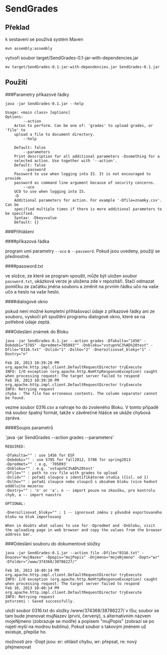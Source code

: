SendGrades
==========

Překlad
-------

k sestavení se používá systém Maven

`mvn assembly:assembly`

vytvoří soubor target/SendGrades-0.1-jar-with-dependencies.jar

`mv target/SendGrades-0.1-jar-with-dependencies.jar SendGrades-0.1.jar`

Použití
-------

###Parametry příkazové řádky

`java -jar SendGrades-0.1.jar --help`

	Usage: <main class> [options]
	Options:
			--action
		Acton to perform. Can be one of: 'grades' to upload grades, or 'file' to
		upload a file to document directory.
			--help
		
		Default: false
			--parameters
		Print description for all additional parameters -Dsomething for a
		selected action. Use together with '--action'.
		Default: false
			--password
		Password to use when logging into IS. It is not encouraged to provide
		password as command line argument because of security concerns.
			--uco
		UCO to use when logging into IS.
		-D
		Additional parameters for action. For example '-Dfile=znamky.csv'. Can be
		specified multiple times if there is more additional parameters to be specified.
		Syntax: -Dkey=value
		Default: {}

###Přihlášení

####příkazová řádka

program umí parametry `--uco` a `--password`. Pokud jsou uvedeny, použijí se přednostně.

####password.txt

ve složce, ze které se program spouští, může být uložen soubor `password.txt`, ukázková verze je uložena zde v repozitáři. Stačí odmazat pomlčku ze začátku jména souboru a změnit na prvním řádku učo na vaše učo a heslo na vaše heslo.

####dialogové okno

pokud není možné kompletní přihlašovací údaje z příkazové řádky ani ze souboru, vyskočí při spuštění programu dialogové okno, které se na potřebné údaje zeptá.

###Odeslání známek do Bloku

`java -jar SendGrades-0.1.jar --action grades -Dfakulta="1456" -Dobdobi="5785" -Dpredmet=705093"" -Dnbloku="vstupn%C3%AD%20test" -Dfile="0316.txt" -Dslid="1" -Dslho="2" -Dnerozlisovat_bloky="1" -Dostry="n"`

	Feb 10, 2013 10:39:20 PM org.apache.http.impl.client.DefaultRequestDirector tryExecute
	INFO: I/O exception (org.apache.http.NoHttpResponseException) caught when processing request: The target server failed to respond
	Feb 10, 2013 10:39:20 PM org.apache.http.impl.client.DefaultRequestDirector tryExecute
	INFO: Retrying request
	chyba : The file has erroneous contents. The column separator cannot be found.

vezme soubor 0316.csv a nahraje ho do zvoleného Bloku. V tomto případě má soubor špatný formát, takže v závěrečné hlášce se ukáže chybová zpráva.

####Soupis parametrů

`java -jar SendGrades --action grades --parameters'

	REQUIRED:
	
	-Dfakulta="" : use 1456 for ESF
	-Dobdobi="" : use 5785 for fall2012, 5786 for spring2013
	-Dpredmet="" : e.g, '705093'
	-Dnbloku="" : e.g. 'vstupn%C3%AD%20test'
	-Dfile="" : path to csv file with grades to upload
	-Dslid="" : pořadí sloupce s identifikátorem studia (čísl. od 1)
	-Dslho="" : pořadí sloupce nebo sloupců s obsahem bloku (více hodnot oddělujte mezerou
	-Dostry="" : 'n' or 'a'; n -- import pouze na zkoušku, pro kontrolu chyb, a -- import naostro
	
	OPTIONAL:

	-Dnerozlisovat_bloky="" : 1 -- ignorovat změnu z původně exportovaného bloku na blok importovaný

	When in doubts what values to use for -Dpredmet and -Dnbloku, visit the uploading page in web browser and copy the values from the browser address bar.

###Odeslání souboru do dokumentové složky

`java -jar SendGrades-0.1.jar --action file -Dfile="0316.txt" -Dnazev="mujNazev" -Dpopis="mujPopis" -Dnjmeno="mojeNjmeno" -Dopt="wr" -Dfolder="/www/374368/38786227/"`

	Feb 10, 2013 10:40:14 PM org.apache.http.impl.client.DefaultRequestDirector tryExecute
	INFO: I/O exception (org.apache.http.NoHttpResponseException) caught when processing request: The target server failed to respond
	Feb 10, 2013 10:40:14 PM org.apache.http.impl.client.DefaultRequestDirector tryExecute
	INFO: Retrying request
	potvrzeni : Saved successfully.

uloží soubor 0316.txt do složky /www/374368/38786227/ v ISu; soubor se tam bude jmenovat mujNazev (první, červený), s alternativním názvem mojeNjmeno (zobrazuje se modře) a popisem "mujPopis" (zobrazí se po najetí myší na modrou bublinu). Pokud soubor s takovým jménem už existuje, přepíše ho.

možnosti pro -Dopt jsou:
er: ohlásit chybu, wr: přepsat, re: nový přejmenovat 
